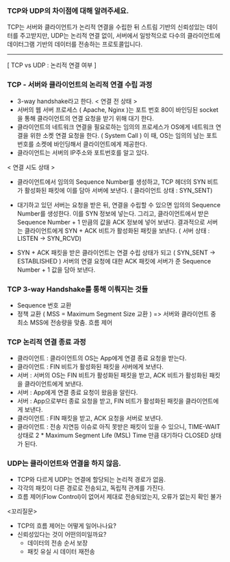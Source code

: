 ### TCP와 UDP의 차이점에 대해 알려주세요.

TCP는 서버와 클라이언트가 논리적 연결을 수립한 뒤
스트림 기반의 신뢰성있는 데이터를 주고받지만,
UDP는 논리적 연결 없이,
서버에서 일방적으로 다수의 클라이언트에 
데이터그램 기반의 데이터를 전송하는 프로토콜입니다.

---
[ TCP vs UDP : 논리적 연결 여부 ]

### TCP - 서버와 클라이언트의 논리적 연결 수립 과정
- 3-way handshake라고 한다.
< 연결 전 상태 >
- 서버의 웹 서버 프로세스 ( Apache, Nginx )는
포트 번호 80이 바인딩된 socket을 통해 클라이언트의 연결 요청을 받기 위해 대기 한다.
- 클라이언트의 네트워크 연결을 필요로하는 임의의 프로세스가
OS에게 네트워크 연결을 위한 소켓 연결 요청을 한다. ( System Call )
이 때, OS는 임의의 남는 포트 번호를 소켓에 바인딩해서
클라이언트에게 제공한다.
- 클라이언트는 서버의 IP주소와 포트번호를 알고 있다.

< 연결 시도 상태 >
- 클라이언트에서 임의의 Sequence Number를 생성하고,
TCP 헤더의 SYN 비트가 활성화된 패킷에 이를 담아 서버에 보낸다.
( 클라이언트 상태 : SYN_SENT)

- 대기하고 있던 서버는 요청을 받은 뒤,
연결을 수립할 수 있으면 임의의 Sequence Number를 생성한다. 이를 SYN 정보에 넣는다.
그리고, 클라이언트에서 받은 Sequence Number + 1 만큼의 값을 ACK 정보에 넣어 보낸다.
결과적으로 서버는 클라이언트에게 SYN + ACK 비트가 활성화된 패킷을 보낸다.
( 서버 상태 : LISTEN -> SYN_RCVD)

- SYN + ACK 패킷을 받은 클라이언트는 연결 수립 상태가 되고 ( SYN_SENT -> ESTABLISHED )
서버의 연결 요청에 대한 ACK 패킷에 서버가 준 Sequence Number + 1 값을 담아 보낸다.

### TCP 3-way Handshake를 통해 이뤄지는 것들
- Sequence 번호 교환
- 정책 교환 ( MSS = Maximum Segment Size 교환 )
=> 서버와 클라이언트 중 최소 MSS에 전송량을 맞춤. 흐름 제어


### TCP 논리적 연결 종료 과정
- 클라이언트 : 클라이언트의 OS는 App에게 연결 종료 요청을 받는다.
- 클라이언트 : FIN 비트가 활성화된 패킷을 서버에게 보낸다.
- 서버 : 서버의 OS는 FIN 비트가 활성화된 패킷을 받고, ACK 비트가 활성화된 패킷을 클라이언트에게 보낸다.
- 서버 : App에게 연결 종료 요청이 왔음을 알린다.
- 서버 : App으로부터 종료 요청을 받고, FIN 비트가 활성화된 패킷을 클라이언트에게 보낸다.
- 클라이언트 : FIN 패킷을 받고, ACK 요청을 서버로 보낸다.
- 클라이언트 : 전송 지연등 이슈로 아직 못받은 패킷이 있을 수 있으니,
TIME-WAIT 상태로 2 * Maximum Segment Life (MSL) Time 만큼 대기하다 CLOSED 상태가 된다.

### UDP는 클라이언트와 연결을 하지 않음.
- TCP와 다르게 UDP는 연결에 할당되는 논리적 경로가 없음.
- 각각의 패킷이 다른 경로로 전송되고, 독립적 관계를 가진다.
- 흐름 제어(Flow Control)이 없어서 제대로 전송되었는지, 오류가 없는지 확인 불가


<꼬리질문>
- TCP의 흐름 제어는 어떻게 일어나나요?
- 신뢰성있다는 것이 어떤의미일까요?
  - 데이터의 전송 순서 보장
  - 패킷 유실 시 데이터 재전송